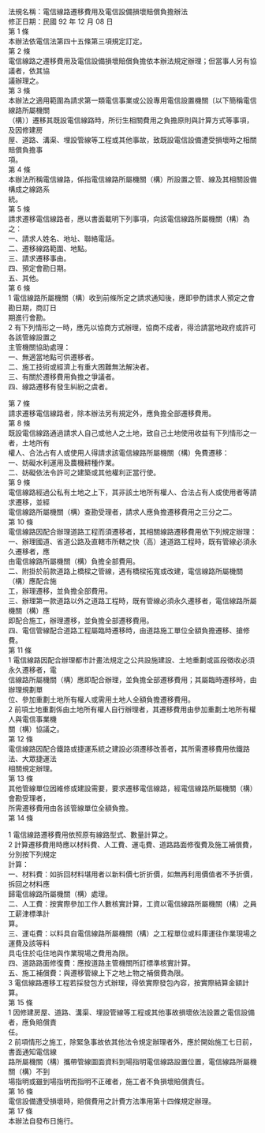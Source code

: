 法規名稱：電信線路遷移費用及電信設備損壞賠償負擔辦法  
修正日期：民國 92 年 12 月 08 日  
第 1 條  
本辦法依電信法第四十五條第三項規定訂定。  
第 2 條  
電信線路之遷移費用及電信設備損壞賠償負擔依本辦法規定辦理；但當事人另有協議者，依其協  
議辦理之。  
第 3 條  
本辦法之適用範圍為請求第一類電信事業或公設專用電信設置機關〔以下簡稱電信線路所屬機關  
（構）〕遷移其既設電信線路時，所衍生相關費用之負擔原則與計算方式等事項，及因修建房  
屋、道路、溝渠、埋設管線等工程或其他事故，致既設電信設備遭受損壞時之相關賠償負擔事  
項。  
第 4 條  
本辦法所稱電信線路，係指電信線路所屬機關（構）所設置之管、線及其相關設備構成之線路系  
統。  
第 5 條  
請求遷移電信線路者，應以書面載明下列事項，向該電信線路所屬機關（構）為之：  
一、請求人姓名、地址、聯絡電話。  
二、遷移線路範圍、地點。  
三、請求遷移事由。  
四、預定會勘日期。  
五、其他。  
第 6 條  
1 電信線路所屬機關（構）收到前條所定之請求通知後，應即參酌請求人預定之會勘日期，商訂日  
期進行會勘。  
2 有下列情形之一時，應先以協商方式辦理，協商不成者，得洽請當地政府或許可各該管線設置之  
主管機關協助處理：  
一、無適當地點可供遷移者。  
二、施工技術或經濟上有重大困難無法解決者。  
三、有關於遷移費用負擔之爭議者。  
四、線路遷移有發生糾紛之虞者。  


第 7 條  
請求遷移電信線路者，除本辦法另有規定外，應負擔全部遷移費用。  
第 8 條  
既設電信線路通過請求人自己或他人之土地，致自己土地使用收益有下列情形之一者，土地所有  
權人、合法占有人或使用人得請求該電信線路所屬機關（構）免費遷移：  
一、妨礙水利運用及農機耕種作業。  
二、妨礙依法令許可之建築或其他權利正當行使。  
第 9 條  
電信線路經過公私有土地之上下，其非該土地所有權人、合法占有人或使用者等請求遷移，並經  
電信線路所屬機關（構）查勘受理者，請求人應負擔遷移費用之三分之二。  
第 10 條  
電信線路因配合辦理道路工程而須遷移者，其相關線路遷移費用依下列規定辦理：  
一、辦理國道、省道公路及直轄市所轄之快（高）速道路工程時，既有管線必須永久遷移者，應  
由電信線路所屬機關（構）負擔全部費用。  
二、附掛於前款道路上橋樑之管線，遇有橋樑拓寬或改建，電信線路所屬機關（構）應配合施  
工，辦理遷移，並負擔全部費用。  
三、辦理第一款道路以外之道路工程時，既有管線必須永久遷移者，電信線路所屬機關（構）應  
即配合施工，辦理遷移，並負擔全部遷移費用。  
四、電信管線配合道路工程屬臨時遷移時，由道路施工單位全額負擔遷移、搶修費。  
第 11 條  
1 電信線路因配合辦理都市計畫法規定之公共設施建設、土地重劃或區段徵收必須永久遷移者，電  
信線路所屬機關（構）應即配合辦理，並負擔全部遷移費用；其屬臨時遷移時，由辦理規劃單  
位、參加重劃土地所有權人或需用土地人全額負擔遷移費用。  
2 前項土地重劃係由土地所有權人自行辦理者，其遷移費用由參加重劃土地所有權人與電信事業機  
關（構）協議之。  
第 12 條  
電信線路因配合鐵路或捷運系統之建設必須遷移改善者，其所需遷移費用依鐵路法、大眾捷運法  
相關規定辦理。  
第 13 條  
其他管線單位因維修或建設需要，要求遷移電信線路，經電信線路所屬機關（構）會勘受理者，  
所需遷移費用由各該管線單位全額負擔。  
第 14 條  


1 電信線路遷移費用依照原有線路型式、數量計算之。  
2 計算遷移費用時應以材料費、人工費、運屯費、道路路面修復費及施工補償費，分別按下列規定  
計算：  
一、材料費：如拆回材料堪用者以新料價七折折價，如無再利用價值者不予折價，拆回之材料應  
歸電信線路所屬機關（構）處理。  
二、人工費：按實際參加工作人數核實計算，工資以電信線路所屬機關（構）之員工薪津標準計  
算。  
三、運屯費：以料具自電信線路所屬機關（構）之工程單位或料庫運往作業現場之運費及該等料  
具屯住於屯住地與作業現場之費用為限。  
四、道路路面修復費：應按道路主管機關所訂標準核實計算。  
五、施工補償費：與遷移管線上下之地上物之補償費為限。  
3 電信線路遷移工程若採發包方式辦理，得依實際發包內容，按實際結算金額計算。  
第 15 條  
1 因修建房屋、道路、溝渠、埋設管線等工程或其他事故損壞依法設置之電信設備者，應負賠償責  
任。  
2 前項情形之施工，除緊急事故依其他法令規定辦理者外，應於開始施工七日前，書面通知電信線  
路所屬機關（構）攜帶管線圖面資料到場指明電信線路設置位置，電信線路所屬機關（構）不到  
場指明或雖到場指明而指明不正確者，施工者不負損壞賠償責任。  
第 16 條  
電信設備遭受損壞時，賠償費用之計費方法準用第十四條規定辦理。  
第 17 條  
本辦法自發布日施行。  


